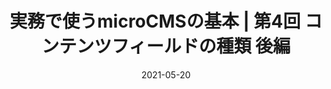 ---
title: 実務で使うmicroCMSの基本 | 第4回 コンテンツフィールドの種類 後編
at: CodeGrid
date: 2021-05-20
type: writing
draft: false
link: https://www.codegrid.net/articles/2021-microcms-4/
---
